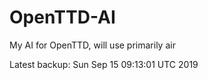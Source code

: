 # OpenTTD-AI
My AI for OpenTTD, will use primarily air

Latest backup: Sun Sep 15 09:13:01 UTC 2019
